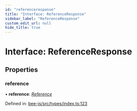 ```yaml
---
id: "referenceresponse"
title: "Interface: ReferenceResponse"
sidebar_label: "ReferenceResponse"
custom_edit_url: null
hide_title: true
---
```


# Interface: ReferenceResponse

## Properties

### reference

• **reference**: [*Reference*](../types/reference.md)

Defined in: [bee-js/src/types/index.ts:123](https://github.com/ethersphere/bee-js/blob/9a547fe/src/types/index.ts#L123)
